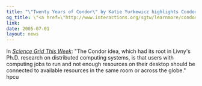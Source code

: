```yaml
---
title: "\"Twenty Years of Condor\" by Katie Yurkewicz highlights Condor.\""
og_title: \"<a href=\"http://www.interactions.org/sgtw/learnmore/condor_20years_more.html\">Twenty Years of Condor</a>\" by Katie Yurkewicz highlights Condor.
link: 
date: 2005-07-01
layout: news
---
```


In <em><a href="http://www.interactions.org/sgtw/" data-proofer-ignore>Science Grid This Week</a></em>:         "The Condor idea, which had its 	root in Livny's Ph.D. research on distributed computing systems, is that 	users with computing jobs to run and not enough resources on their desktop 	should be connected to available resources in the same room or across the 	globe."
hpcu